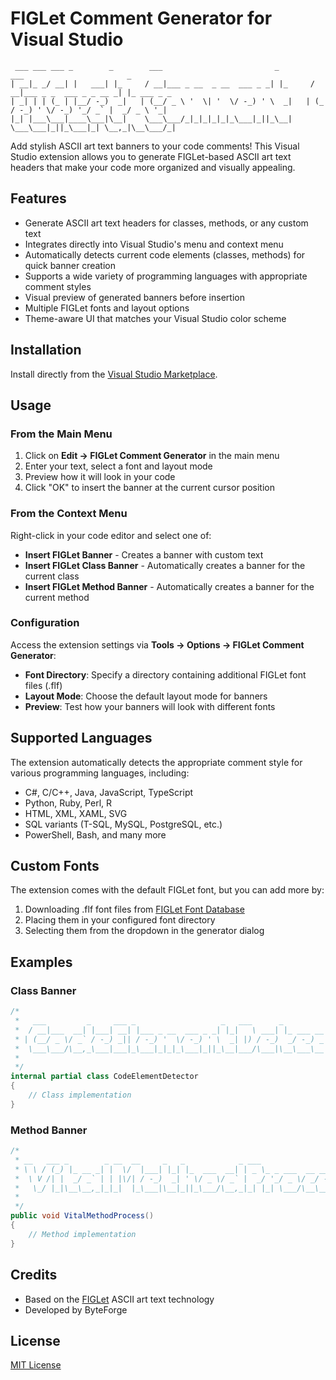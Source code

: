 ﻿# FIGLet Comment Generator for Visual Studio

```
 ___ ___ ___ _        _        ___                         _        ___                       _           
| __|_ _/ __| |   ___| |_     / __|___ _ __  _ __  ___ _ _| |_     / __|___ _ _  ___ _ _ __ _| |_ ___ _ _ 
| _| | | (_ | |__/ -_)  _|   | (__/ _ \ '  \| '  \/ -_) ' \  _|   | (_ / -_) ' \/ -_) '_/ _` |  _/ _ \ '_|
|_| |___\___|____\___|\__|    \___\___/_|_|_|_|_|_\___|_||_\__|    \___\___|_||_\___|_| \__,_|\__\___/_|  

```

Add stylish ASCII art text banners to your code comments! This Visual Studio extension allows you to generate FIGLet-based ASCII art text headers that make your code more organized and visually appealing.

## Features

* Generate ASCII art text headers for classes, methods, or any custom text
* Integrates directly into Visual Studio's menu and context menu
* Automatically detects current code elements (classes, methods) for quick banner creation
* Supports a wide variety of programming languages with appropriate comment styles
* Visual preview of generated banners before insertion
* Multiple FIGLet fonts and layout options
* Theme-aware UI that matches your Visual Studio color scheme

## Installation

Install directly from the [Visual Studio Marketplace](https://marketplace.visualstudio.com/items?itemName=ByteForge.FIGLetCommentGenerator).

## Usage

### From the Main Menu

1. Click on **Edit → FIGLet Comment Generator** in the main menu
2. Enter your text, select a font and layout mode
3. Preview how it will look in your code
4. Click "OK" to insert the banner at the current cursor position

### From the Context Menu

Right-click in your code editor and select one of:
* **Insert FIGLet Banner** - Creates a banner with custom text
* **Insert FIGLet Class Banner** - Automatically creates a banner for the current class
* **Insert FIGLet Method Banner** - Automatically creates a banner for the current method

### Configuration

Access the extension settings via **Tools → Options → FIGLet Comment Generator**:

* **Font Directory**: Specify a directory containing additional FIGLet font files (.flf)
* **Layout Mode**: Choose the default layout mode for banners
* **Preview**: Test how your banners will look with different fonts

## Supported Languages

The extension automatically detects the appropriate comment style for various programming languages, including:

* C#, C/C++, Java, JavaScript, TypeScript
* Python, Ruby, Perl, R
* HTML, XML, XAML, SVG
* SQL variants (T-SQL, MySQL, PostgreSQL, etc.)
* PowerShell, Bash, and many more

## Custom Fonts

The extension comes with the default FIGLet font, but you can add more by:

1. Downloading .flf font files from [FIGLet Font Database](http://www.figlet.org/fontdb.cgi)
2. Placing them in your configured font directory
3. Selecting them from the dropdown in the generator dialog

## Examples

### Class Banner
```csharp
/*
 *   ___         _     ___ _                   _   ___      _          _           
 *  / __|___  __| |___| __| |___ _ __  ___ _ _| |_|   \ ___| |_ ___ __| |_ ___ _ _ 
 * | (__/ _ \/ _` / -_) _|| / -_) '  \/ -_) ' \  _| |) / -_)  _/ -_) _|  _/ _ \ '_|
 *  \___\___/\__,_\___|___|_\___|_|_|_\___|_||_\__|___/\___|\__\___\__|\__\___/_|  
 *                                                                                 
 */
internal partial class CodeElementDetector
{
    // Class implementation
}
```

### Method Banner
```csharp
/*
 * __   ___ _        _ __  __     _   _            _ ___                       
 * \ \ / (_) |_ __ _| |  \/  |___| |_| |_  ___  __| | _ \_ _ ___  __ ___ ______
 *  \ V /| |  _/ _` | | |\/| / -_)  _| ' \/ _ \/ _` |  _/ '_/ _ \/ _/ -_)_-<_-<
 *   \_/ |_|\__\__,_|_|_|  |_\___|\__|_||_\___/\__,_|_| |_| \___/\__\___/__/__/
 *                                                                             
 */
public void VitalMethodProcess()
{
    // Method implementation
}
```

## Credits

* Based on the [FIGLet](http://www.figlet.org/) ASCII art text technology
* Developed by ByteForge

## License

[MIT License](LICENSE)